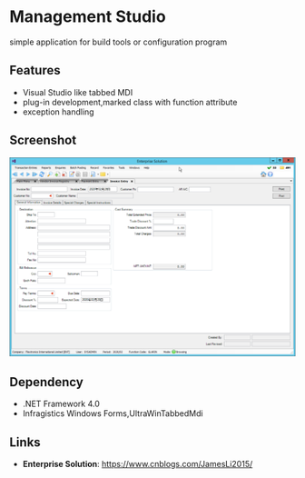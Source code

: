 # Management Studio

simple application for build tools or configuration program

## Features

* Visual Studio like tabbed MDI
* plug-in development,marked class with function attribute
* exception handling 

## Screenshot

![Invoice](Resources/Invoice.png "Invoice")


## Dependency

* .NET Framework 4.0
* Infragistics Windows Forms,UltraWinTabbedMdi

## Links

* **Enterprise Solution**: https://www.cnblogs.com/JamesLi2015/
